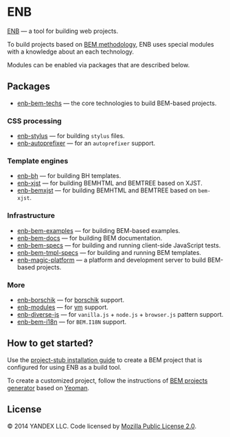 # ENB

[ENB](https://github.com/enb-make) — a tool for building web projects.

To build projects based on [BEM methodology](https://en.bem.info/method/), ENB uses special modules with a knowledge about an each technology.

Modules can be enabled via packages that are described below.

## Packages

* [enb-bem-techs](https://github.com/enb-bem/enb-bem-techs) — the core technologies to build BEM-based projects.

### CSS processing

* [enb-stylus](https://github.com/enb-make/enb-stylus) — for building `stylus` files.
* [enb-autoprefixer](https://github.com/enb-make/enb-autoprefixer) — for an `autoprefixer` support.

### Template engines

* [enb-bh](https://github.com/enb-bem/enb-bh) — for building BH templates.
* [enb-xjst](https://github.com/enb-bem/enb-xjst) — for building BEMHTML and BEMTREE based on XJST.
* [enb-bemxjst](https://github.com/enb-bem/enb-bemxjst) — for building BEMHTML and BEMTREE based on `bem-xjst`.

### Infrastructure

* [enb-bem-examples](https://github.com/enb-bem/enb-bem-examples) — for building BEM-based examples.
* [enb-bem-docs](https://github.com/enb-bem/enb-bem-docs) — for building BEM documentation.
* [enb-bem-specs](https://github.com/enb-bem/enb-bem-specs) — for building and running client-side JavaScript tests.
* [enb-bem-tmpl-specs](https://github.com/enb-bem/enb-bem-tmpl-specs) — for building and running BEM templates.
* [enb-magic-platform](https://github.com/enb-bem/enb-magic-platform) — a platform and development server to build BEM-based projects.

### More

* [enb-borschik](https://github.com/enb-make/enb-borschik) — for [borschik](https://en.bem.info/tools/optimizers/borschik/) support.
* [enb-modules](https://github.com/enb-make/enb-modules) — for [ym](https://en.bem.info/tools/bem/modules/) support.
* [enb-diverse-js](https://github.com/enb-make/enb-diverse-js) — for `vanilla.js` + `node.js` + `browser.js` pattern support.
* [enb-bem-i18n](https://github.com/enb-bem/enb-bem-i18n) — for `BEM.I18N` support.

## How to get started?

Use the [project-stub installation guide](https://en.bem.info/tutorials/project-stub/) to create a BEM project that is configured for using ENB as a build tool.

To create a customized project, follow the instructions of [BEM projects generator](https://en.bem.info/tools/bem/bem-stub/) based on [Yeoman](http://yeoman.io/).

## License

© 2014 YANDEX LLC. Code licensed by [Mozilla Public License 2.0](https://github.com/enb-bem/enb-bem-techs/blob/master/LICENSE.txt).

